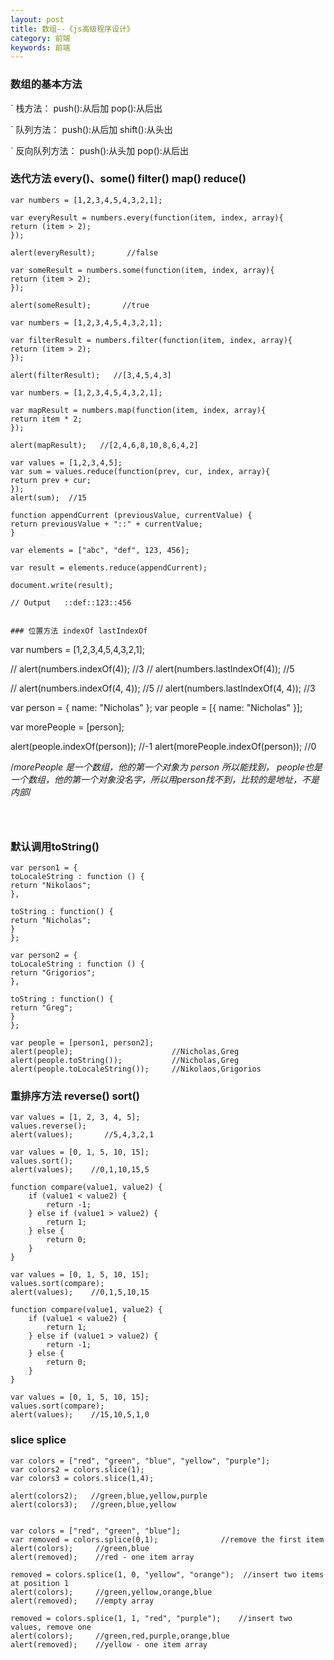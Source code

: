 ```yaml
---
layout: post
title: 数组--《js高级程序设计》
category: 前端
keywords: 前端
---
```


### 数组的基本方法
` 栈方法：
push():从后加
pop():从后出

` 队列方法：
push():从后加
shift():从头出

` 反向队列方法：
push():从头加
pop():从后出


### 迭代方法 every()、some() filter() map() reduce() 
```
var numbers = [1,2,3,4,5,4,3,2,1];

var everyResult = numbers.every(function(item, index, array){
return (item > 2);
});

alert(everyResult);       //false

var someResult = numbers.some(function(item, index, array){
return (item > 2);
});

alert(someResult);       //true
```

```
var numbers = [1,2,3,4,5,4,3,2,1];

var filterResult = numbers.filter(function(item, index, array){
return (item > 2);
});

alert(filterResult);   //[3,4,5,4,3]
```

```
var numbers = [1,2,3,4,5,4,3,2,1];

var mapResult = numbers.map(function(item, index, array){
return item * 2;
});

alert(mapResult);   //[2,4,6,8,10,8,6,4,2]

```


```
var values = [1,2,3,4,5];
var sum = values.reduce(function(prev, cur, index, array){
return prev + cur;
});
alert(sum);  //15

```

```
function appendCurrent (previousValue, currentValue) {
return previousValue + "::" + currentValue;
}

var elements = ["abc", "def", 123, 456];

var result = elements.reduce(appendCurrent);

document.write(result);

// Output   ::def::123::456


### 位置方法 indexOf lastIndexOf
```
var numbers = [1,2,3,4,5,4,3,2,1];

// alert(numbers.indexOf(4));        //3
// alert(numbers.lastIndexOf(4));    //5

// alert(numbers.indexOf(4, 4));     //5
// alert(numbers.lastIndexOf(4, 4)); //3       

var person = { name: "Nicholas" };
var people = [{ name: "Nicholas" }];

var morePeople = [person];

alert(people.indexOf(person));     //-1
alert(morePeople.indexOf(person)); //0

/*morePeople 是一个数组，他的第一个对象为 person 所以能找到，
people也是一个数组，他的第一个对象没名字，所以用person找不到，比较的是地址，不是内部*/
```



```
### 默认调用toString()
```
var person1 = {
toLocaleString : function () {
return "Nikolaos";
},

toString : function() {
return "Nicholas";
}
};

var person2 = {
toLocaleString : function () {
return "Grigorios";
},

toString : function() {
return "Greg";
}
};

var people = [person1, person2];
alert(people);                      //Nicholas,Greg
alert(people.toString());           //Nicholas,Greg
alert(people.toLocaleString());     //Nikolaos,Grigorios
```


### 重排序方法 reverse() sort()
```
var values = [1, 2, 3, 4, 5];
values.reverse();
alert(values);       //5,4,3,2,1    
```

```
var values = [0, 1, 5, 10, 15];
values.sort();
alert(values);    //0,1,10,15,5
```

```
function compare(value1, value2) {
    if (value1 < value2) {
        return -1;
    } else if (value1 > value2) {
        return 1;
    } else {
        return 0;
    }
}

var values = [0, 1, 5, 10, 15];
values.sort(compare);
alert(values);    //0,1,5,10,15  

```

```
function compare(value1, value2) {
    if (value1 < value2) {
        return 1;
    } else if (value1 > value2) {
        return -1;
    } else {
        return 0;
    }
}

var values = [0, 1, 5, 10, 15];
values.sort(compare);
alert(values);    //15,10,5,1,0

```

### slice splice

```
var colors = ["red", "green", "blue", "yellow", "purple"];
var colors2 = colors.slice(1);
var colors3 = colors.slice(1,4);

alert(colors2);   //green,blue,yellow,purple
alert(colors3);   //green,blue,yellow


var colors = ["red", "green", "blue"];
var removed = colors.splice(0,1);              //remove the first item
alert(colors);     //green,blue
alert(removed);    //red - one item array

removed = colors.splice(1, 0, "yellow", "orange");  //insert two items at position 1
alert(colors);     //green,yellow,orange,blue
alert(removed);    //empty array

removed = colors.splice(1, 1, "red", "purple");    //insert two values, remove one
alert(colors);     //green,red,purple,orange,blue
alert(removed);    //yellow - one item array


```




